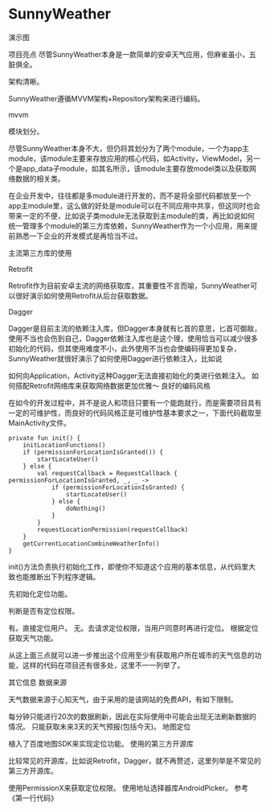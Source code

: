 # SunnyWeather
演示图


项目亮点
尽管SunnyWeather本身是一款简单的安卓天气应用，但麻雀虽小，五脏俱全。

架构清晰。

SunnyWeather遵循MVVM架构+Repository架构来进行编码。

mvvm

模块划分。

尽管SunnyWeather本身不大，但仍将其划分为了两个module，一个为app主module，该module主要来存放应用的核心代码，如Activity，ViewModel，另一个是app_data子module，如其名所示，该module主要存放model类以及获取网络数据的相关类。

在企业开发中，往往都是多module进行开发的，而不是将全部代码都放至一个app主module里，这么做的好处是module可以在不同应用中共享，但这同时也会带来一定的不便，比如说子类module无法获取到主module的类，再比如说如何统一管理多个module的第三方库依赖，SunnyWeather作为一个小应用，用来提前熟悉一下企业的开发模式是再恰当不过。

主流第三方库的使用

Retrofit

Retrofit作为目前安卓主流的网络获取库，其重要性不言而喻，SunnyWeather可以很好演示如何使用Retrofit从后台获取数据。

Dagger

Dagger是目前主流的依赖注入库，但Dagger本身就有匕首的意思，匕首可御敌，使用不当也会伤到自己，Dagger依赖注入库也是这个理，使用恰当可以减少很多初始化的代码，但其使用难度不小，此外使用不当也会使编码得更加复杂，SunnyWeather就很好演示了如何使用Dagger进行依赖注入，比如说

如何向Application，Activity这种Dagger无法直接初始化的类进行依赖注入。
如何搭配Retrofit网络库来获取网络数据更加优雅～
良好的编码风格

在如今的开发过程中，并不是说人和项目只要有一个能跑就行，而是需要项目具有一定的可维护性，而良好的代码风格正是可维护性基本要求之一，下面代码截取至MainActivity文件。

    private fun init() {
        initLocationFunctions()
        if (permissionForLocationIsGranted()) {
            startLocateUser()
        } else {
            val requestCallback = RequestCallback { permissionForLocationIsGranted, _, _ ->
                if (permissionForLocationIsGranted) {
                    startLocateUser()
                } else {
                    doNothing()
                }
            }
            requestLocationPermission(requestCallback)
        }
        getCurrentLocationCombineWeatherInfo()
    }
init()方法负责执行初始化工作，即使你不知道这个应用的基本信息，从代码里大致也能推断出下列程序逻辑。

先初始化定位功能。

判断是否有定位权限。

有。直接定位用户。
无。去请求定位权限，当用户同意时再进行定位。
根据定位获取天气功能。

从这上面三点就可以进一步推出这个应用至少有获取用户所在城市的天气信息的功能，这样的代码在项目还有很多处，这里不一一列举了。

其它信息
数据来源

天气数据来源于心知天气，由于采用的是该网站的免费API，有如下限制。

每分钟只能进行20次的数据刷新，因此在实际使用中可能会出现无法刷新数据的情况。
只能获取未来3天的天气预报(包括今天)。
地图定位

植入了百度地图SDK来实现定位功能。
使用的第三方开源库

比较常见的开源库，比如说Retrofit，Dagger，就不再赘述，这里列举是不常见的第三方开源库。

使用PermissionX来获取定位权限。
使用地址选择器库AndroidPicker。
参考
《第一行代码》